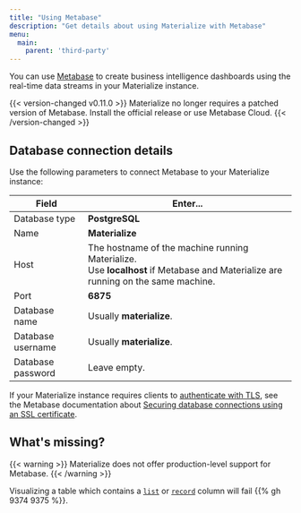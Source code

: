 ```yaml
---
title: "Using Metabase"
description: "Get details about using Materialize with Metabase"
menu:
  main:
    parent: 'third-party'
---
```


You can use [Metabase] to create business intelligence dashboards using the
real-time data streams in your Materialize instance.

{{< version-changed v0.11.0 >}}
Materialize no longer requires a patched version of Metabase. Install the
official release or use Metabase Cloud.
{{< /version-changed >}}

## Database connection details

Use the following parameters to connect Metabase to your Materialize instance:

Field             | Enter...
----------------- | ----------------
Database type     | **PostgreSQL**
Name              | **Materialize**
Host              | The hostname of the machine running Materialize.<br>Use **localhost** if Metabase and Materialize are running on the same machine.
Port              | **6875**
Database name     | Usually **materialize**.
Database username | Usually **materialize**.
Database password | Leave empty.

If your Materialize instance requires clients to [authenticate with TLS](/cli/#tls-encryption), see the Metabase documentation about
[Securing database connections using an SSL certificate][metabase-tls].

## What's missing?

{{< warning >}}
Materialize does not offer production-level support for Metabase.
{{< /warning >}}

Visualizing a table which contains a [`list`](/sql/types/list) or
  [`record`](/sql/types/record) column will fail {{% gh 9374 9375 %}}.

[Metabase]: https://www.metabase.com/
[metabase-tls]: https://www.metabase.com/docs/latest/administration-guide/secure-database-connections-with-ssl-certificates.html
